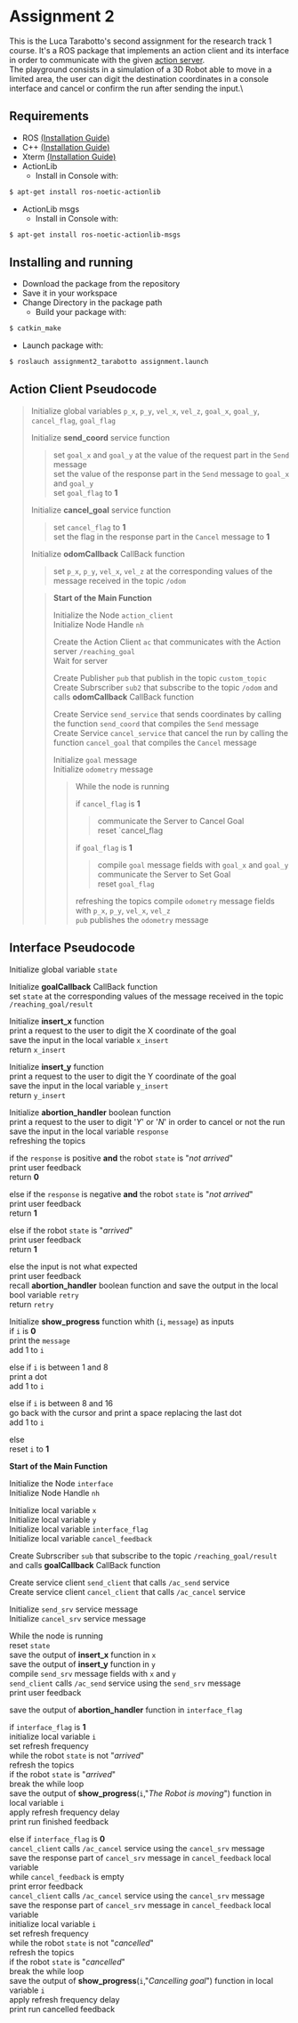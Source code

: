 Assignment 2
================================

This is the Luca Tarabotto's second assignment for the research track 1 course.
It's a ROS package that implements an action client and its interface in order to communicate with the given [action server](https://github.com/CarmineD8/assignment_2_2022).\
The playground consists in a simulation of a 3D Robot able to move in a limited area, the user can digit the destination coordinates in a console interface and cancel or confirm the run after sending the input.\

Requirements
-------------

- ROS [(Installation Guide)](http://wiki.ros.org/noetic/Installation/Ubuntu)
- C++ [(Installation Guide)](https://www.codespeedy.com/how-to-install-cpp-on-linux/)
- Xterm [(Installation Guide)](https://zoomadmin.com/HowToInstall/UbuntuPackage/xterm)
- ActionLib
  - Install in Console with:
```bash
$ apt-get install ros-noetic-actionlib
```
- ActionLib msgs
  - Install in Console with:
```bash
$ apt-get install ros-noetic-actionlib-msgs
```



Installing and running
----------------------

- Download the package from the repository
- Save it in your workspace
- Change Directory in the package path
  - Build your package with:
```bash
$ catkin_make
```
- Launch package with:
```bash
$ roslauch assignment2_tarabotto assignment.launch
```

Action Client Pseudocode
------------------------ 

>Initialize global variables `p_x`, `p_y`, `vel_x`, `vel_z`, `goal_x`, `goal_y`, `cancel_flag`, `goal_flag`
>
>Initialize **send_coord** service function
>>  set `goal_x` and `goal_y` at the value of the request part in the `Send` message\
>>  set the value of the response part in the `Send` message to `goal_x` and `goal_y` \
>>  set `goal_flag` to **1**
>
>Initialize **cancel_goal** service function
>>  set `cancel_flag` to **1**\
>>  set the flag in the response part in the `Cancel` message to **1** 
>
>Initialize **odomCallback** CallBack function
>>  set `p_x`, `p_y`, `vel_x`, `vel_z` at the corresponding values of the message received in the topic `/odom`
>
>>**Start of the Main Function**
>>
>>Initialize the Node `action_client`\
>>Initialize Node Handle `nh`
>>
>>Create the Action Client `ac` that communicates with the Action server `/reaching_goal`\
>>Wait for server
>>
>>Create Publisher `pub` that publish in the topic `custom_topic`\
>>Create Subrscriber `sub2` that subscribe to the topic `/odom` and calls **odomCallback** CallBack function
>>
>>Create Service `send_service` that sends coordinates by calling the function `send_coord` that compiles the `Send` message\
>>Create Service `cancel_service` that cancel the run by calling the function `cancel_goal` that compiles the `Cancel` message
>>
>>Initialize `goal` message\
>>Initialize `odometry` message
>>
>>>While the node is running
>>>
>>>  if `cancel_flag` is **1**
>>>> communicate the Server to Cancel Goal\
>>>>	reset `cancel_flag
>>>
>>>  if `goal_flag` is **1**
>>>>	compile `goal` message fields with `goal_x` and `goal_y`\
>>>>	communicate the Server to Set Goal\
>>>>	reset `goal_flag`
>>>
>>>  refreshing the topics
>>>  compile `odometry` message fields with `p_x`, `p_y`, `vel_x`, `vel_z`\
>>>  `pub` publishes the `odometry` message


Interface Pseudocode
------------------------

Initialize global variable `state`

Initialize **goalCallback** CallBack function\
  set `state` at the corresponding values of the message received in the topic `/reaching_goal/result`


Initialize **insert_x** function\
  print a request to the user to digit the X coordinate of the goal\
  save the input in the local variable `x_insert` \
  return `x_insert`

Initialize **insert_y** function\
  print a request to the user to digit the Y coordinate of the goal\
  save the input in the local variable `y_insert` \
  return `y_insert`


Initialize **abortion_handler** boolean function\
  print a request to the user to digit '*Y*' or '*N*' in order to cancel or not the run\
  save the input in the local variable `response` \
  refreshing the topics

if the `response` is positive **and** the robot `state` is "*not arrived*"\
    print user feedback\
    return **0**

else if the `response` is negative **and** the robot `state` is "*not arrived*"\
    print user feedback\
	return **1**

else if the robot `state` is "*arrived*"\
	print user feedback\
	return **1**

else the input is not what expected\
	print user feedback\
	recall **abortion_handler** boolean function and save the output in the local bool variable `retry`\
	return `retry`


Initialize **show_progress** function whith (`i`, `message`) as inputs\
  if `i` is **0**\
	print the `message`\
	add 1 to `i`

  else if `i` is between 1 and 8\
	print a dot\
	add 1 to `i`

  else if `i` is between 8 and 16\
	go back with the cursor and print a space replacing the last dot\
	add 1 to `i`

  else \
	reset `i` to **1**


**Start of the Main Function**

Initialize the Node `interface`\
Initialize Node Handle `nh`

Initialize local variable `x`\
Initialize local variable `y`\
Initialize local variable `interface_flag`\
Initialize local variable `cancel_feedback`

Create Subrscriber `sub` that subscribe to the topic `/reaching_goal/result` and calls **goalCallback** CallBack function

Create service client `send_client` that calls `/ac_send` service\
Create service client `cancel_client` that calls `/ac_cancel` service

Initialize `send_srv` service message\
Initialize `cancel_srv` service message

While the node is running\
reset `state`\
save the output of **insert_x** function in `x`\
save the output of **insert_y** function in `y` \
compile `send_srv` message fields with `x` and `y`\
`send_client` calls `/ac_send` service using the `send_srv` message\
print user feedback

save the output of **abortion_handler** function in `interface_flag`
 
if `interface_flag` is **1**\
initialize local variable `i`\
set refresh frequency\
while the robot `state` is not "*arrived*"\
refresh the topics \
if the robot `state` is "*arrived*"\
break the while loop\
save the output of **show_progress**(`i`,"*The Robot is moving*") function in local variable `i`\
apply refresh frequency delay\
print run finished feedback

else if `interface_flag` is **0**\
`cancel_client` calls `/ac_cancel` service using the `cancel_srv` message\
save the response part of `cancel_srv` message in `cancel_feedback` local variable\
while `cancel_feedback` is empty\
print error feedback\
`cancel_client` calls `/ac_cancel` service using the `cancel_srv` message\
save the response part of `cancel_srv` message in `cancel_feedback` local variable\
initialize local variable `i`\
set refresh frequency\
while the robot `state` is not "*cancelled*"\
refresh the topics\
if the robot `state` is "*cancelled*"\
break the while loop\
save the output of **show_progress**(`i`,"*Cancelling goal*") function in local variable `i`\
apply refresh frequency delay\
print run cancelled feedback
